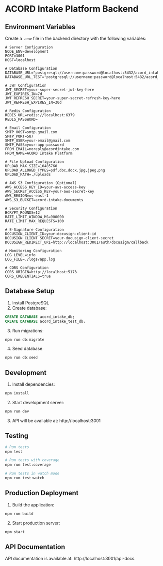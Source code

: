 # ACORD Intake Platform Backend

## Environment Variables

Create a `.env` file in the backend directory with the following variables:

```env
# Server Configuration
NODE_ENV=development
PORT=3001
HOST=localhost

# Database Configuration
DATABASE_URL="postgresql://username:password@localhost:5432/acord_intake_db"
DATABASE_URL_TEST="postgresql://username:password@localhost:5432/acord_intake_test_db"

# JWT Configuration
JWT_SECRET=your-super-secret-jwt-key-here
JWT_EXPIRES_IN=7d
JWT_REFRESH_SECRET=your-super-secret-refresh-key-here
JWT_REFRESH_EXPIRES_IN=30d

# Redis Configuration
REDIS_URL=redis://localhost:6379
REDIS_PASSWORD=

# Email Configuration
SMTP_HOST=smtp.gmail.com
SMTP_PORT=587
SMTP_USER=your-email@gmail.com
SMTP_PASS=your-app-password
FROM_EMAIL=noreply@acordintake.com
FROM_NAME=ACORD Intake Platform

# File Upload Configuration
UPLOAD_MAX_SIZE=10485760
UPLOAD_ALLOWED_TYPES=pdf,doc,docx,jpg,jpeg,png
UPLOAD_PATH=./uploads

# AWS S3 Configuration (Optional)
AWS_ACCESS_KEY_ID=your-aws-access-key
AWS_SECRET_ACCESS_KEY=your-aws-secret-key
AWS_REGION=us-east-1
AWS_S3_BUCKET=acord-intake-documents

# Security Configuration
BCRYPT_ROUNDS=12
RATE_LIMIT_WINDOW_MS=900000
RATE_LIMIT_MAX_REQUESTS=100

# E-Signature Configuration
DOCUSIGN_CLIENT_ID=your-docusign-client-id
DOCUSIGN_CLIENT_SECRET=your-docusign-client-secret
DOCUSIGN_REDIRECT_URI=http://localhost:3001/auth/docusign/callback

# Monitoring Configuration
LOG_LEVEL=info
LOG_FILE=./logs/app.log

# CORS Configuration
CORS_ORIGIN=http://localhost:5173
CORS_CREDENTIALS=true
```

## Database Setup

1. Install PostgreSQL
2. Create database:
```sql
CREATE DATABASE acord_intake_db;
CREATE DATABASE acord_intake_test_db;
```

3. Run migrations:
```bash
npm run db:migrate
```

4. Seed database:
```bash
npm run db:seed
```

## Development

1. Install dependencies:
```bash
npm install
```

2. Start development server:
```bash
npm run dev
```

3. API will be available at: http://localhost:3001

## Testing

```bash
# Run tests
npm test

# Run tests with coverage
npm run test:coverage

# Run tests in watch mode
npm run test:watch
```

## Production Deployment

1. Build the application:
```bash
npm run build
```

2. Start production server:
```bash
npm start
```

## API Documentation

API documentation is available at: http://localhost:3001/api-docs

